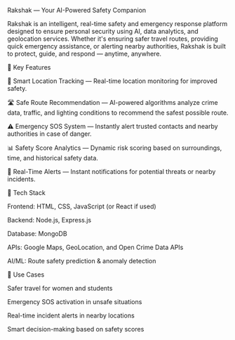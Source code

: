 Rakshak — Your AI-Powered Safety Companion

Rakshak is an intelligent, real-time safety and emergency response platform designed to ensure personal security using AI, data analytics, and geolocation services. Whether it's ensuring safer travel routes, providing quick emergency assistance, or alerting nearby authorities, Rakshak is built to protect, guide, and respond — anytime, anywhere.

🔹 Key Features

📍 Smart Location Tracking — Real-time location monitoring for improved safety.

🛣️ Safe Route Recommendation — AI-powered algorithms analyze crime data, traffic, and lighting conditions to recommend the safest possible route.

⚠️ Emergency SOS System — Instantly alert trusted contacts and nearby authorities in case of danger.

📊 Safety Score Analytics — Dynamic risk scoring based on surroundings, time, and historical safety data.

🔔 Real-Time Alerts — Instant notifications for potential threats or nearby incidents.

🔹 Tech Stack

Frontend: HTML, CSS, JavaScript (or React if used)

Backend: Node.js, Express.js

Database: MongoDB

APIs: Google Maps, GeoLocation, and Open Crime Data APIs

AI/ML: Route safety prediction & anomaly detection

🔹 Use Cases

Safer travel for women and students

Emergency SOS activation in unsafe situations

Real-time incident alerts in nearby locations

Smart decision-making based on safety scores
